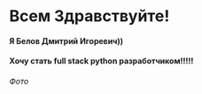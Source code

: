# Всем Здравствуйте!
#### Я Белов Дмитрий Игоревич))
#### Хочу стать full stack python разработчиком!!!!!


###### Фото
[](img/166170322919526926.jpg)